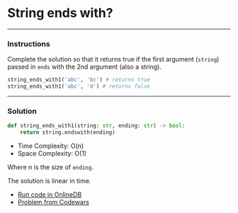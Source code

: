 # String ends with?

---
### Instructions

Complete the solution so that it returns true if the first argument (`string`) passed in `ends` with the 2nd argument (also a string).

```py
string_ends_with1('abc', 'bc') # returns true
string_ends_with1('abc', 'd') # returns false
```
---

### Solution

```py
def string_ends_with1(string: str, ending: str) -> bool:
    return string.endswith(ending)
```

* Time Complexity: O(n)
* Space Complexity: O(1) 

Where n is the size of `ending`.

The solution is linear in time.

* [Run code in OnlineDB](https://onlinegdb.com/tLOoVbLrS)
* [Problem from Codewars](https://www.codewars.com/kata/51f2d1cafc9c0f745c00037d/)
